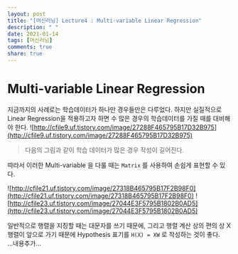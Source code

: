 ```yaml
---
layout: post
title: "[머신러닝] Lecture4 : Multi-variable Linear Regression"
description: " "
date: 2021-01-14
tags: [머신러닝]
comments: true
share: true
---
```



# Multi-variable Linear Regression

지금까지의 사례로는 학습데이터가 하나만 경우들만은 다루었다. 하지만 실질적으로 Linear Regression을 적용하고자 하면 수 많은 경우의 학습데이터를 가질 때를 대비해야 한다. 
![http://cfile9.uf.tistory.com/image/27288F465795B17D32B975](http://cfile9.uf.tistory.com/image/27288F465795B17D32B975)
> 다음의 그림과 같이 학습 데이터가 많은 경우 작성이 길어진다.

따라서 이러한 Multi-variable 을 다룰 때는 `Matrix` 를 사용하여 손쉽게 표현할 수 있다.

![http://cfile21.uf.tistory.com/image/27318B465795B17F2B98F0](http://cfile21.uf.tistory.com/image/27318B465795B17F2B98F0) ![http://cfile23.uf.tistory.com/image/27044E3F5795B1802B0AD5](http://cfile23.uf.tistory.com/image/27044E3F5795B1802B0AD5)

일반적으로 행렬을 지칭할 때는 대문자를 쓰기 때문에, 그리고 행렬 계산 상의 편의 상 X 행렬이 앞으로 가기 때문에 Hypothesis 표기를 `H(X) = XW` 로 작성하는 것이 좋다.<br> ...내용추가...
